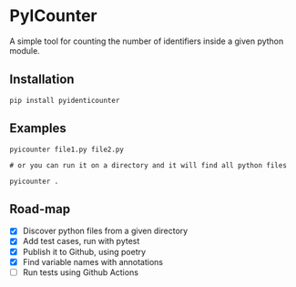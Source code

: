 # PyICounter

A simple tool for counting the number of identifiers inside a given python module.

## Installation 

```
pip install pyidenticounter
```

## Examples

```shell
pyicounter file1.py file2.py

# or you can run it on a directory and it will find all python files

pyicounter .
```

## Road-map

- [X] Discover python files from a given directory
- [X] Add test cases, run with pytest
- [X] Publish it to Github, using poetry
- [X] Find variable names with annotations
- [ ] Run tests using Github Actions
